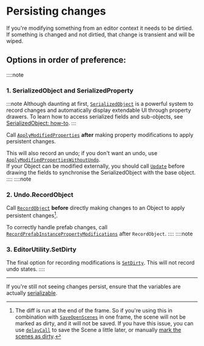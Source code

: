 # Persisting changes

If you're modifying something from an editor context it needs to be dirtied.  
If something is changed and not dirtied, that change is transient and will be wiped.

## Options in order of preference:
::::note
### 1. SerializedObject and SerializedProperty
:::note
Although daunting at first, [`SerializedObject`](https://docs.unity3d.com/ScriptReference/SerializedObject.html) is a powerful system to record changes and automatically display extendable UI through property drawers. To learn how to access serialized fields and sub-objects, see [SerializedObject: how-to](SerializedObject%20How-to.md).
:::

Call [`ApplyModifiedProperties`](https://docs.unity3d.com/ScriptReference/SerializedObject.ApplyModifiedProperties.html) **after** making property modifications to apply persistent changes.  

This will also record an undo; if you don't want an undo, use [`ApplyModifiedPropertiesWithoutUndo`](https://docs.unity3d.com/ScriptReference/SerializedObject.ApplyModifiedPropertiesWithoutUndo.html).  
If your Object can be modified externally, you should call [`Update`](https://docs.unity3d.com/ScriptReference/SerializedObject.Update.html) before drawing the fields to synchronise the SerializedObject with the base object.  
::::
::::note
### 2. Undo.RecordObject
Call [`RecordObject`](https://docs.unity3d.com/ScriptReference/Undo.RecordObject.html) **before** directly making changes to an Object to apply persistent changes[^1].  

To correctly handle prefab changes, call [`RecordPrefabInstancePropertyModifications`](https://docs.unity3d.com/ScriptReference/PrefabUtility.RecordPrefabInstancePropertyModifications.html) after `RecordObject`.
::::
::::note
### 3. EditorUtility.SetDirty
The final option for recording modifications is [`SetDirty`](https://docs.unity3d.com/ScriptReference/EditorUtility.SetDirty.html). This will not record undo states.
::::

---  

If you're still not seeing changes persist, ensure that the variables are actually [serializable](../../Serialization.md).

[^1]: The diff is run at the end of the frame. So if you're using this in combination with [`SaveOpenScenes`](https://docs.unity3d.com/ScriptReference/SceneManagement.EditorSceneManager.SaveOpenScenes.html) in one frame, the scene will not be marked as dirty, and it will not be saved. 
If you have this issue, you can use [`delayCall`](https://docs.unity3d.com/ScriptReference/EditorApplication-delayCall.html) to save the Scene a little later, or manually [mark the scenes as dirty](https://docs.unity3d.com/ScriptReference/SceneManagement.EditorSceneManager.MarkAllScenesDirty.html).
